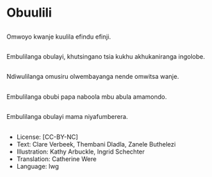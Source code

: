 # Obuulili

##
Omwoyo kwanje kuulila
efindu efinji.

##
Embulilanga obulayi,
khutsingano tsia kukhu
akhukaniranga
ingolobe.

##
Ndiwulilanga omusiru
olwembayanga nende
omwitsa wanje.

##
Embulilanga obubi papa
naboola mbu abula
amamondo.

##
Embulilanga obulayi
mama niyafumberera.

##
* License: [CC-BY-NC]
* Text: Clare Verbeek, Thembani Dladla, Zanele Buthelezi
* Illustration: Kathy Arbuckle, Ingrid Schechter
* Translation: Catherine Were
* Language: lwg
